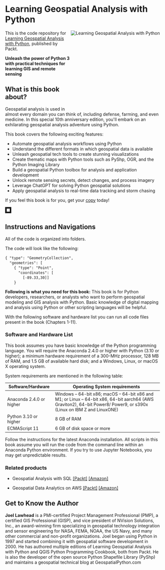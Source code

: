 # Learning Geospatial Analysis with Python

<a href="https://www.packtpub.com/product/learning-geospatial-analysis-with-python/9781837639175?utm_source=github&utm_medium=repository&utm_id=9781837639175"><img src="https://content.packt.com/B19730/cover_image_small.jpg" alt="Learning Geospatial Analysis with Python" height="256px" align="right"></a>

This is the code repository for [Learning Geospatial Analysis with Python](https://www.packtpub.com/product/learning-geospatial-analysis-with-python/9781837639175?utm_source=github&utm_medium=repository&utm_id=9781837639175), published by Packt.

**Unleash the power of Python 3 with practical techniques for learning GIS and remote sensing**

## What is this book about?
Geospatial analysis is used in almost every domain you can think of, including defense, farming, and even medicine. In this special 10th anniversary edition, you'll embark on an exhilarating geospatial analysis adventure using Python.

This book covers the following exciting features: 
* Automate geospatial analysis workflows using Python
* Understand the different formats in which geospatial data is available
* Unleash geospatial tech tools to create stunning visualizations
* Create thematic maps with Python tools such as PyShp, OGR, and the Python Imaging Library
* Build a geospatial Python toolbox for analysis and application development
* Unlock remote sensing secrets, detect changes, and process imagery
* Leverage ChatGPT for solving Python geospatial solutions
* Apply geospatial analysis to real-time data tracking and storm chasing

If you feel this book is for you, get your [copy](https://www.amazon.com/dp/1837639175) today!

<a href="https://www.packtpub.com/?utm_source=github&utm_medium=banner&utm_campaign=GitHubBanner"><img src="https://raw.githubusercontent.com/PacktPublishing/GitHub/master/GitHub.png" 
alt="https://www.packtpub.com/" border="5" /></a>


## Instructions and Navigations
All of the code is organized into folders.

The code will look like the following:
```
{ "type": "GeometryCollection",
  "geometries": [
    { "type": "Point",
      "coordinates": [
        [-89.33,30]]
    }
```


**Following is what you need for this book:**
This book is for Python developers, researchers, or analysts who want to perform geospatial modeling and GIS analysis with Python. Basic knowledge of digital mapping and analysis using Python or other scripting languages will be helpful.	

With the following software and hardware list you can run all code files present in the book (Chapters 1-11).


### Software and Hardware List

This book assumes you have basic knowledge of the Python programming language. You will require
the Anaconda 2.4.0 or higher with Python (3.10 or higher); a minimum hardware requirement of a
300-MHz processor, 128 MB of RAM, and 1.5 GB of available hard disk; and a Windows, Linux, or
macOS X operating system.

System requirements are mentioned in the following table:

| Software/Hardware                              | Operating System requirements      |
| ------------------------------------           | -----------------------------------|
| Anaconda 2.4.0 or higher                       | Windows – 64-bit x86; macOS – 64-bit x86 and M1; or Linux – 64-bit x86, 64-bit aarch64 (AWS Graviton2), 64-bit Power8/ Power9, or s390x (Linux on IBM Z and LinuxONE) |
| Python 3.10 or higher                          |8 GB of RAM|
| ECMAScript 11                                  |6 GB of disk space or more|

Follow the instructions for the latest Anaconda installation. All scripts in this book assume you will
run the code from the command line within an Anaconda Python environment. If you try to use
Jupyter Notebooks, you may get unpredictable results.

### Related products <Other books you may enjoy>
* Geospatial Analysis with SQL [[Packt]](https://www.packtpub.com/product/geospatial-analysis-with-sql/9781835083147) [[Amazon]](https://www.amazon.com/dp/1835083145)

* Geospatial Data Analytics on AWS [[Packt]](https://www.packtpub.com/product/geospatial-data-analytics-on-aws/9781804613825) [[Amazon]](https://www.amazon.com/dp/1804613827)

## Get to Know the Author
**Joel Lawhead**
 is a PMI-certified Project Management Professional (PMP), a certified GIS Professional
(GISP), and vice president of NVision Solutions, Inc., an award-winning firm specializing in geospatial
technology integration and sensor engineering for NASA, FEMA, NOAA, the US Navy, and many other
commercial and non-profit organizations. Joel began using Python in 1997 and started combining
it with geospatial software development in 2000. He has authored multiple editions of Learning
Geospatial Analysis with Python and QGIS Python Programming Cookbook, both from Packt. He is
also the developer of the open source Python Shapefile Library (PyShp) and maintains a geospatial
technical blog at GeospatialPython.com
